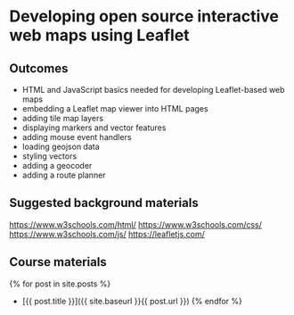 # Developing open source interactive web maps using Leaflet

## Outcomes
- HTML and JavaScript basics needed for developing Leaflet-based web maps
- embedding a Leaflet map viewer into HTML pages
- adding tile map layers
- displaying markers and vector features
- adding mouse event handlers
- loading geojson data
- styling vectors
- adding a geocoder
- adding a route planner

## Suggested background materials
https://www.w3schools.com/html/
https://www.w3schools.com/css/
https://www.w3schools.com/js/
https://leafletjs.com/

## Course materials
{% for post in site.posts %}
 - [{{ post.title }}]({{ site.baseurl }}{{ post.url }})
{% endfor %}



